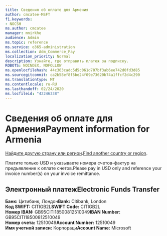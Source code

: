 ```yaml
---
title: Сведения об оплате для Армения
author: cmcatee-MSFT
f1.keywords:
- NOCSH
ms.author: cmcatee
manager: mnirkhe
audience: Admin
ms.topic: reference
ms.service: o365-administration
ms.collection: Adm_Commerce_Pay
localization_priority: Normal
description: Узнайте, где отправить платеж за подписку.
ROBOTS: NOINDEX, NOFOLLOW
ms.openlocfilehash: 44c363cadc5d5c061d707bf3ab6ee742d0fd3d85
ms.sourcegitcommit: ca2b58ef8f5be24f09e73620b74a1ffcf2d4c290
ms.translationtype: MT
ms.contentlocale: ru-RU
ms.lasthandoff: 02/24/2020
ms.locfileid: "42246338"
---
```

# <a name="payment-information-for-armenia"></a><span data-ttu-id="4a1db-103">Сведения об оплате для Армения</span><span class="sxs-lookup"><span data-stu-id="4a1db-103">Payment information for Armenia</span></span>

<span data-ttu-id="4a1db-104">[Найдите другую страну или регион](../billing-and-payments/pay-for-your-subscription.md).</span><span class="sxs-lookup"><span data-stu-id="4a1db-104">[Find another country or region](../billing-and-payments/pay-for-your-subscription.md).</span></span>

<span data-ttu-id="4a1db-105">Платите только USD и указываете номера счетов-фактур на предъявление к оплате счетов.</span><span class="sxs-lookup"><span data-stu-id="4a1db-105">Please pay in USD only and reference your invoice number(s) on your invoice remittance.</span></span>

## <a name="electronic-funds-transfer"></a><span data-ttu-id="4a1db-106">Электронный платеж</span><span class="sxs-lookup"><span data-stu-id="4a1db-106">Electronic Funds Transfer</span></span>

<span data-ttu-id="4a1db-107">**Банк:** Цитибанк, Лондон</span><span class="sxs-lookup"><span data-stu-id="4a1db-107">**Bank:** Citibank, London</span></span>  
<span data-ttu-id="4a1db-108">**Код SWIFT:** CITIGB2L</span><span class="sxs-lookup"><span data-stu-id="4a1db-108">**SWIFT Code:** CITIGB2L</span></span>  
<span data-ttu-id="4a1db-109">**Номер IBAN:** GB95CITI18500812510049</span><span class="sxs-lookup"><span data-stu-id="4a1db-109">**IBAN Number:** GB95CITI18500812510049</span></span>  
<span data-ttu-id="4a1db-110">**Номер счета:** 12510049</span><span class="sxs-lookup"><span data-stu-id="4a1db-110">**Account Number:** 12510049</span></span>  
<span data-ttu-id="4a1db-111">**Имя учетной записи:** Корпораци</span><span class="sxs-lookup"><span data-stu-id="4a1db-111">**Account Name:** Microsoft</span></span>  